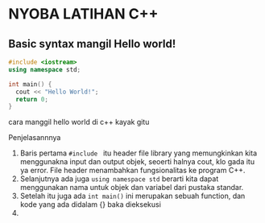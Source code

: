 # NYOBA LATIHAN C++

## Basic syntax mangil Hello world!
```c++
#include <iostream>
using namespace std;

int main() {
  cout << "Hello World!";
  return 0;
}
```
cara manggil hello world di c++ kayak gitu

Penjelasannnya
1. Baris pertama <code>#include <iostream></code> itu header file library yang memungkinkan kita menggunakna input dan output objek, seoerti halnya cout, klo gada itu ya error. File header menambahkan fungsionalitas ke program C++.
2. Selanjutnya ada juga <code>using namespace std</code> berarti kita dapat menggunakan nama untuk objek dan variabel dari pustaka standar.
3. Setelah itu juga ada <code>int main()</code> ini merupakan sebuah function, dan kode yang ada didalam {} baka dieksekusi
4. 

